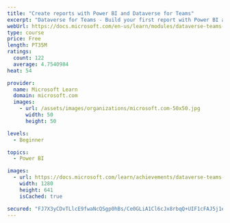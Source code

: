 ```yaml
---
title: "Create reports with Power BI and Dataverse for Teams"
excerpt: "Dataverse for Teams - Build your first report with Power BI and Dataverse for Teams."
webUrl: https://docs.microsoft.com/en-us/learn/modules/dataverse-teams-power-bi/
type: course
price: Free
length: PT35M
ratings:
  count: 122
  average: 4.7540984
heat: 54

provider:
  name: Microsoft Learn
  domain: microsoft.com
  images:
    - url: /assets/images/organizations/microsoft.com-50x50.jpg
      width: 50
      height: 50

levels:
  - Beginner

topics:
  - Power BI

images:
  - url: https://docs.microsoft.com/learn/achievements/dataverse-teams-power-bi-social.png
    width: 1280
    height: 641
    isCached: true

secured: "FJ7X3yCDvTLlcE9fwaNcQSgp0hBs/Ce0GLiA1Cl6cJx8rbqQ+UIF1cFAJ5j1e40nNBt/Is37zl0UOrnAzSXQcFRezlBkCjkSPXSFsCGbuxAe7rTjQLskmbM/XQ1DBvWS2LouMlIBSDNnh8AfnXmLnsEgSgrXP5KybiwAfkGCNjH/NiL0yq/5+8CISiNwpcfZnY+x6F41hin6YvQBO8iyZ8ZxN2eAINIoN5AsI7bL7e0lO0DRdxFRJs5sZ3KlCqz+xhu7yG8jwjl9eyETUNTMEMRatxMk5wWwERet1v1pAU5V8qkUvA9NQ2WDieiCOanC0+6PcaU+3JoZiMEvWx9XPCwcn6cpNajB6CgTzFh9YXA5y2eLF54KjN993ILMPecZLRe8aW4xLcX0Yi2Tb/EVWdN0uUV4xX4kIpC1jzsIPrA=;Kym/XAKL1m1ghMBmecQifA=="
---
```


